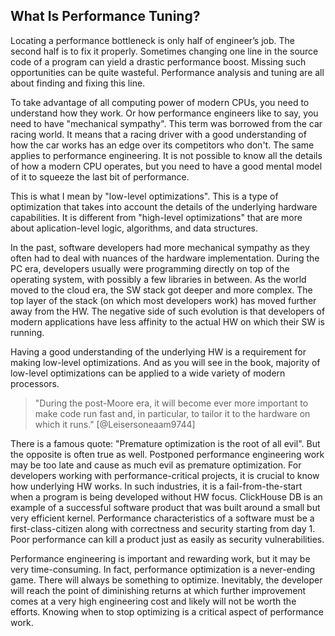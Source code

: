 ## What Is Performance Tuning?

Locating a performance bottleneck is only half of engineer’s job. The second half is to fix it properly. Sometimes changing one line in the source code of a program can yield a drastic performance boost. Missing such opportunities can be quite wasteful. Performance analysis and tuning are all about finding and fixing this line.

To take advantage of all computing power of modern CPUs, you need to understand how they work. Or how performance engineers like to say, you need to have "mechanical sympathy". This term was borrowed from the car racing world. It means that a racing driver with a good understanding of how the car works has an edge over its competitors who don't. The same applies to performance engineering. It is not possible to know all the details of how a modern CPU operates, but you need to have a good mental model of it to squeeze the last bit of performance.

This is what I mean by "low-level optimizations". This is a type of optimization that takes into account the details of the underlying hardware capabilities. It is different from "high-level optimizations" that are more about aplication-level logic, algorithms, and data structures. 

In the past, software developers had more mechanical sympathy as they often had to deal with nuances of the hardware implementation. During the PC era, developers usually were programming directly on top of the operating system, with possibly a few libraries in between. As the world moved to the cloud era, the SW stack got deeper and more complex. The top layer of the stack (on which most developers work) has moved further away from the HW. The negative side of such evolution is that developers of modern applications have less affinity to the actual HW on which their SW is running. 

Having a good understanding of the underlying HW is a requirement for making low-level optimizations. And as you will see in the book, majority of low-level optimizations can be applied to a wide variety of modern processors.

> "During the post-Moore era, it will become ever more important to make code run fast and, in particular, to tailor it to the hardware on which it runs." [@Leisersoneaam9744]

There is a famous quote: "Premature optimization is the root of all evil". But the opposite is often true as well. Postponed performance engineering work may be too late and cause as much evil as premature optimization. For developers working with performance-critical projects, it is crucial to know how underlying HW works. In such industries, it is a fail-from-the-start when a program is being developed without HW focus. ClickHouse DB is an example of a successful software product that was built around a small but very efficient kernel. Performance characteristics of a software must be a first-class-citizen along with correctness and security starting from day 1. Poor performance can kill a product just as easily as security vulnerabilities.

Performance engineering is important and rewarding work, but it may be very time-consuming. In fact, performance optimization is a never-ending game. There will always be something to optimize. Inevitably, the developer will reach the point of diminishing returns at which further improvement comes at a very high engineering cost and likely will not be worth the efforts. Knowing when to stop optimizing is a critical aspect of performance work. 
